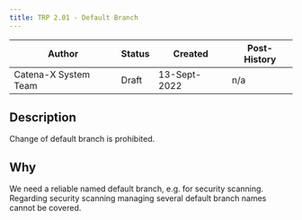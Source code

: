 ```yaml
---
title: TRP 2.01 - Default Branch
---
```


| Author               | Status | Created      | Post-History |
|----------------------|--------|--------------|--------------|
| Catena-X System Team | Draft  | 13-Sept-2022 | n/a          |

## Description

Change of default branch is prohibited.

## Why

We need a reliable named default branch, e.g. for security scanning. Regarding security scanning managing several
default branch names cannot be covered.
